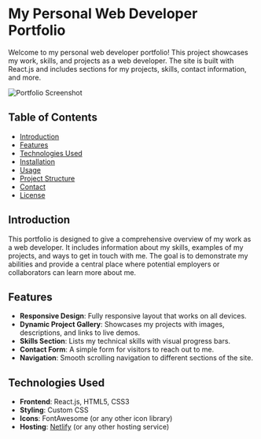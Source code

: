 # My Personal Web Developer Portfolio

Welcome to my personal web developer portfolio! This project showcases my work, skills, and projects as a web developer. The site is built with React.js and includes sections for my projects, skills, contact information, and more.

![Portfolio Screenshot](path/to/screenshot.png)  <!-- Add a screenshot of your portfolio -->

## Table of Contents

- [Introduction](#introduction)
- [Features](#features)
- [Technologies Used](#technologies-used)
- [Installation](#installation)
- [Usage](#usage)
- [Project Structure](#project-structure)
- [Contact](#contact)
- [License](#license)

## Introduction

This portfolio is designed to give a comprehensive overview of my work as a web developer. It includes information about my skills, examples of my projects, and ways to get in touch with me. The goal is to demonstrate my abilities and provide a central place where potential employers or collaborators can learn more about me.

## Features

- **Responsive Design**: Fully responsive layout that works on all devices.
- **Dynamic Project Gallery**: Showcases my projects with images, descriptions, and links to live demos.
- **Skills Section**: Lists my technical skills with visual progress bars.
- **Contact Form**: A simple form for visitors to reach out to me.
- **Navigation**: Smooth scrolling navigation to different sections of the site.

## Technologies Used

- **Frontend**: React.js, HTML5, CSS3
- **Styling**: Custom CSS
- **Icons**: FontAwesome (or any other icon library)
- **Hosting**: [Netlify](https://www.netlify.com/) (or any other hosting service)
